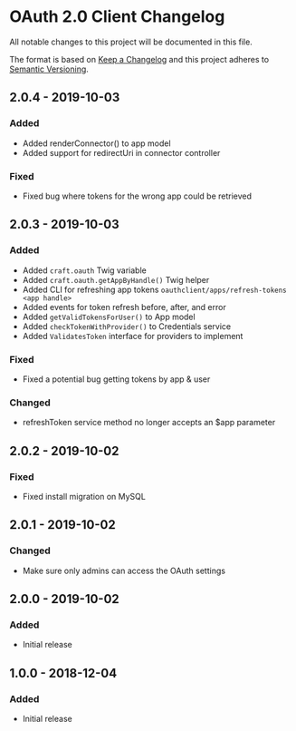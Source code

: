 # OAuth 2.0 Client Changelog

All notable changes to this project will be documented in this file.

The format is based on [Keep a Changelog](http://keepachangelog.com/) and this project adheres to [Semantic Versioning](http://semver.org/).

## 2.0.4 - 2019-10-03
### Added
- Added renderConnector() to app model
- Added support for redirectUri in connector controller

### Fixed
- Fixed bug where tokens for the wrong app could be retrieved

## 2.0.3 - 2019-10-03
### Added
- Added `craft.oauth` Twig variable
- Added `craft.oauth.getAppByHandle()` Twig helper
- Added CLI for refreshing app tokens `oauthclient/apps/refresh-tokens <app handle>`
- Added events for token refresh before, after, and error
- Added `getValidTokensForUser()` to App model
- Added `checkTokenWithProvider()` to Credentials service
- Added `ValidatesToken` interface for providers to implement

### Fixed
- Fixed a potential bug getting tokens by app & user

### Changed
- refreshToken service method no longer accepts an $app parameter

## 2.0.2 - 2019-10-02
### Fixed
- Fixed install migration on MySQL

## 2.0.1 - 2019-10-02
### Changed
- Make sure only admins can access the OAuth settings

## 2.0.0 - 2019-10-02
### Added
- Initial release

## 1.0.0 - 2018-12-04
### Added
- Initial release
